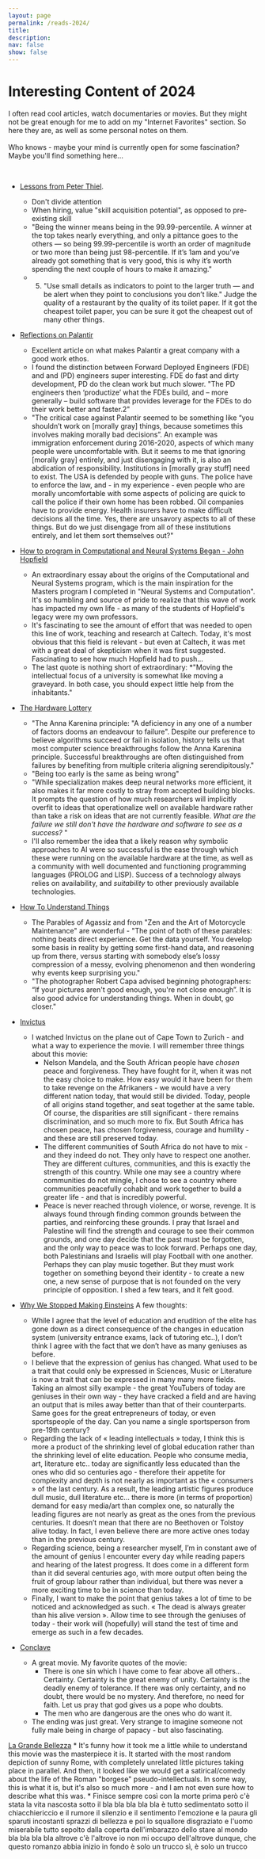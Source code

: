```yaml
---
layout: page
permalink: /reads-2024/
title: 
description:
nav: false
show: false
---
```


<div class="talks">
    <div class="header-bar">
        <h1>Interesting Content of 2024</h1>
        <p>I often read cool articles, watch documentaries or movies. But they might not be great enough for me to add on my "Internet Favorites" section. So here they are, as well as some personal notes on them. 
        <br /><br />
        Who knows - maybe your mind is currently open for some fascination? Maybe you'll find something here...</p> 
    </div>
</div>

<br />

 * [Lessons from Peter Thiel](https://www.8vc.com/resources/lessons-from-peter-thiel). 
    * Don't divide attention
    * When hiring, value "skill acquisition potential", as opposed to pre-existing skill
    * "Being the winner means being in the 99.99-percentile. A winner at the top takes nearly everything, and only a pittance goes to the others — so being 99.99-percentile is worth an order of magnitude or two more than being just 98-percentile. If it’s 1am and you’ve already got something that is very good, this is why it’s worth spending the next couple of hours to make it amazing."
    * 5. "Use small details as indicators to point to the larger truth — and be alert when they point to conclusions you don’t like." Judge the quality of a restaurant by the quality of its toilet paper. If it got the cheapest toilet paper, you can be sure it got the cheapest out of many other things.  
    
* [Reflections on Palantir](https://nabeelqu.substack.com/p/reflections-on-palantir)
    * Excellent article on what makes Palantir a great company with a good work ethos.
    * I found the distinction between Forward Deployed Engineers (FDE) and and (PD) engineers super interesting. FDE do fast and dirty development, PD do the clean work but much slower. "The PD engineers then ‘productize’ what the FDEs build, and – more generally – build software that provides leverage for the FDEs to do their work better and faster.2"
    * "The critical case against Palantir seemed to be something like “you shouldn’t work on [morally gray] things, because sometimes this involves making morally bad decisions”. An example was immigration enforcement during 2016-2020, aspects of which many people were uncomfortable with. But it seems to me that ignoring [morally gray] entirely, and just disengaging with it, is also an abdication of responsibility. Institutions in [morally gray stuff] need to exist. The USA is defended by people with guns. The police have to enforce the law, and - in my experience - even people who are morally uncomfortable with some aspects of policing are quick to call the police if their own home has been robbed. Oil companies have to provide energy. Health insurers have to make difficult decisions all the time. Yes, there are unsavory aspects to all of these things. But do we just disengage from all of these institutions entirely, and let them sort themselves out?"

* [How to program in Computational and Neural Systems Began - John Hopfield](/assets/pdf/CNS%20Origins_complete.pdf)
    * An extraordinary essay about the origins of the Computational and Neural Systems program, which is the main inspiration for the Masters program I completed in "Neural Systems and Computation". It's so humbling and source of pride to realize that this wave of work has impacted my own life - as many of the students of Hopfield's legacy were my own professors. 
    * It's fascinating to see the amount of effort that was needed to open this line of work, teaching and research at Caltech. Today, it's most obvious that this field is relevant - but even at Caltech, it was met with a great deal of skepticism when it was first suggested. Fascinating to see how much Hopfield had to push... 
    * The last quote is nothing short of extraordinary: *"Moving the intellectual focus of a university is somewhat like moving a graveyard. In both case, you should expect little help from the inhabitants."

* [The Hardware Lottery](https://arxiv.org/abs/2009.06489)
    * "The Anna Karenina principle: "A deficiency in any one of a number of factors dooms an endeavour to failure". Despite our preference to believe algorithms succeed or fail in isolation, history tells us that most computer science breakthroughs follow the Anna Karenina principle. Successful breakthroughs are often distinguished from failures by benefiting from multiple criteria aligning serendipitously."
	* "Being too early is the same as being wrong"
    *  "While specialization makes deep neural networks more efficient, it also makes it far more costly to stray from accepted building blocks. It prompts the question of how much researchers will implicitly overfit to ideas that operationalize well on available hardware rather than take a risk on ideas that are not currently feasible. *What are the failure we still don't have the hardware and software to see as a success?* "
    * I'll also remember the idea that a likely reason why symbolic approaches to AI were so successful is the ease through which these were running on the available hardware at the time, as well as a community with well documented and functioning programming languages (PROLOG and LISP). Success of a technology always relies on availability, and *suitability* to other previously available technologies. 

* [How To Understand Things](https://nabeelqu.substack.com/p/understanding)
    * The Parables of Agassiz and from "Zen and the Art of Motorcycle Maintenance" are wonderful -
    "The point of both of these parables: nothing beats direct experience. Get the data yourself. You develop some basis in reality by getting some first-hand data, and reasoning up from there, versus starting with somebody else’s lossy compression of a messy, evolving phenomenon and then wondering why events keep surprising you."
    * "The photographer Robert Capa advised beginning photographers: “If your pictures aren't good enough, you're not close enough”. It is also good advice for understanding things. When in doubt, go closer."

* [Invictus](https://www.imdb.com/title/tt1057500/)
    * I watched Invictus on the plane out of Cape Town to Zurich - and what a way to experience the movie. I will remember three things about this movie: 
        * Nelson Mandela, and the South African people have *chosen* peace and forgiveness. They have fought for it, when it was not the easy choice to make. How easy would it have been for them to take revenge on the Afrikaners - we would have a very different nation today, that would still be divided. Today, people of all origins stand together, and seat together at the same table. Of course, the disparities are still significant - there remains discrimination, and so much more to fix. But South Africa has chosen peace, has chosen forgiveness, courage and humility - and these are still preserved today.
        * The different communities of South Africa do not have to mix - and they indeed do not. They only have to respect one another. They are different cultures, communities, and this is exactly the strength of this country. While one may see a country where communities do not mingle, I chose to see a country where communities peacefully cohabit and work together to build a greater life - and that is incredibly powerful. 
        * Peace is never reached through violence, or worse, revenge. It is always found through finding common grounds between the parties, and reinforcing these grounds. I pray that Israel and Palestine will find the strength and courage to see their common grounds, and one day decide that the past must be forgotten, and the only way to peace was to look forward. Perhaps one day, both Palestinians and Israelis will play Football with one another. Perhaps they can play music together. But they must work together on something beyond their identity - to create a new one, a new sense of purpose that is not founded on the very principle of opposition. 
    I shed a few tears, and it felt good.

* [Why We Stopped Making Einsteins](https://www.theintrinsicperspective.com/p/why-we-stopped-making-einsteins) A few thoughts:
    * While I agree that the level of education and erudition of the elite has gone down as a direct consequence of the changes in education system (university entrance exams, lack of tutoring etc..), I don’t think I agree with the fact that we don’t have as many geniuses as before.
    * I believe that the expression of genius has changed. What used to be a trait that could only be expressed in Sciences, Music or Literature is now a trait that can be expressed in many many more fields. Taking an almost silly example - the great YouTubers of today are geniuses in their own way - they have cracked a field and are having an output that is miles away better than that of their counterparts. Same goes for the great entrepreneurs of today, or even sportspeople of the day. Can you name a single sportsperson from pre-19th century?
    * Regarding the lack of « leading intellectuals » today, I think this is more a product of the shrinking level of global education rather than the shrinking level of elite education. People who consume media, art, literature etc.. today are significantly less educated than the ones who did so centuries ago - therefore their appetite for complexity and depth is not nearly as important as the « consumers » of the last century. As a result, the leading artistic figures produce dull music, dull literature etc… there is more (in terms of proportion) demand for easy media/art than complex one, so naturally the leading figures are not nearly as great as the ones from the previous centuries. It doesn’t mean that there are no Beethoven or Tolstoy alive today. In fact, I even believe there are more active ones today than in the previous century.
    * Regarding science, being a researcher myself, I’m in constant awe of the amount of genius I encounter every day while reading papers and hearing of the latest progress. It does come in a different form than it did several centuries ago, with more output often being the fruit of group labour rather than individual, but there was never a more exciting time to be in science than today.
    * Finally, I want to make the point that genius takes a lot of time to be noticed and acknowledged as such. « The dead is always greater than his alive version ». Allow time to see through the geniuses of today - their work will (hopefully) will stand the test of time and emerge as such in a few decades.

* [Conclave](https://www.rottentomatoes.com/m/conclave)
    * A great movie. My favorite quotes of the movie: 
        * There is one sin which I have come to fear above all others... Certainty. Certainty is the great enemy of unity. Certainty is the deadly enemy of tolerance. If there was only certainty, and no doubt, there would be no mystery. And therefore, no need for faith. Let us pray that god gives us a pope who doubts. 
        * The men who are dangerous are the ones who do want it. 
    * The ending was just great. Very strange to imagine someone not fully male being in charge of papacy - but also fascinating. 

[La Grande Bellezza](https://www.rottentomatoes.com/m/the_great_beauty)
    * It's funny how it took me a little while to understand this movie was the masterpiece it is. It started with the most random depiction of sunny Rome, with completely unrelated little pictures taking place in parallel. And then, it looked like we would get a satirical/comedy about the life of the Roman "borgese" pseudo-intellectuals. In some way, this is what it is, but it's also so much more - and I am not even sure how to describe what this was. 
        * Finisce sempre così
          con la morte
          prima però c'è stata la vita
          nascosta sotto il bla bla bla bla bla
          è tutto sedimentato sotto il chiacchiericcio e il rumore
          il silenzio e il sentimento
          l'emozione e la paura
          gli sparuti incostanti sprazzi di bellezza
          e poi lo squallore disgraziato e l'uomo miserabile
          tutto sepolto dalla coperta dell'imbarazzo dello stare al mondo bla bla bla bla
          altrove c'è l'altrove
          io non mi occupo dell'altrove
          dunque, che questo romanzo abbia inizio
          in fondo è solo un trucco
          sì, è solo un trucco
